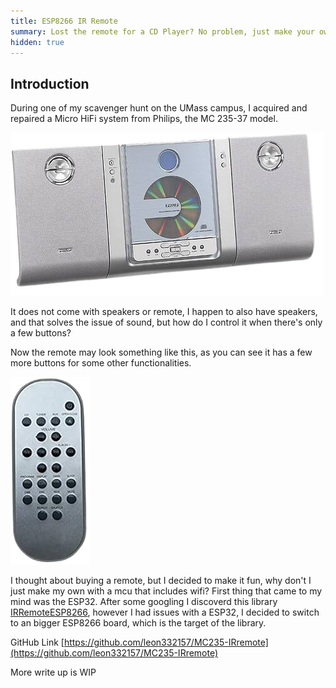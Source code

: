 ```yaml
---
title: ESP8266 IR Remote
summary: Lost the remote for a CD Player? No problem, just make your own!
hidden: true
---
```


## Introduction

During one of my scavenger hunt on the UMass campus, I acquired and repaired a Micro HiFi system from Philips, the MC 235-37 model.

![player-lowres](player_lowres.png)

It does not come with speakers or remote, I happen to also have speakers, and that solves the issue of sound, but how do I control it when there's only a few buttons?

Now the remote may look something like this, as you can see it has a few more buttons for some other functionalities.

![remote-lowres](remote.png)

I thought about buying a remote, but I decided to make it fun, why don't I just make my own with a mcu that includes wifi? First thing that came to my mind was the ESP32. After some googling I discoverd this library [IRRemoteESP8266](https://github.com/crankyoldgit/IRremoteESP8266), however I had issues with a ESP32, I decided to switch to an bigger ESP8266 board, which is the target of the library. 


GitHub Link [https://github.com/leon332157/MC235-IRremote](https://github.com/leon332157/MC235-IRremote)

More write up is WIP